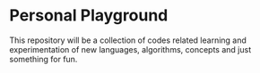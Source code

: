 # Personal Playground

This repository will be a collection of codes related learning and experimentation of new languages, algorithms, concepts and just something for fun.

